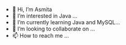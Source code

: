 - 👋 Hi, I’m Asmita
- 👀 I’m interested in Java ...
- 🌱 I’m currently learning Java and MySQL...
- 💞️ I’m looking to collaborate on ...
- 📫 How to reach me ...

<!---
gurungashmitaa/gurungashmitaa is a ✨ special ✨ repository because its `README.md` (this file) appears on your GitHub profile.
You can click the Preview link to take a look at your changes.
--->
